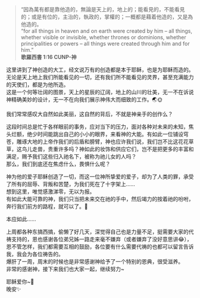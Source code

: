 > “因為萬有都是靠他造的，無論是天上的，地上的；能看見的，不能看見的；或是有位的，主治的，執政的，掌權的；一概都是藉着他造的，又是為他造的。  
“for all things in heaven and on earth were created by him – all things, whether visible or invisible, whether thrones or dominions, whether principalities or powers – all things were created through him and for him.”  
**歌羅西書 1:16 CUNP-神**  

这里讲到了神创造的大工，经文说万有的创造都是本于耶稣，也是为耶稣而造的。无论是天上地上我们所能看见的一切，还有我们所不能看见的灵界，甚至充满能力的天使们，都是为他所造。  
这是一个何等壮阔的图景，天上的星辰的辽阔，地上的山川的壮美，无一不在诉说神精确美妙的设计，无一不在向我们展示神伟大而细致的工作。🌏🌞  

我们常常感叹大自然如此美丽，这自然的背后，不就是神亲手的创作么？  

这段时间总是忙于各样眼前的事务，应对当下的压力，面对各种对未来的未知，焦头烂额，绝少时间能跳出自己的小小的眼界，来看神的大能。有如此一位铺设穹苍，雕琢大地的上帝作我们的后盾和膀臂，神也应许我们说，我们岂不比这花花草草，这鸟儿走兽，贵重许多吗？神如此的妆饰和供应它们，岂不是把更多的丰富和满足，赐予我们这些归入祂名下，被称为祂儿女的人吗？  
那么，我们到底还在焦虑什么，畏惧什么呢？  

神为他的爱子耶稣创造了一切，而这一位神所挚爱的爱子，却为了人类的罪，承受了所有的屈辱、背叛和苦楚，为我们死在了十字架上……  
想到这里，唯觉感激涕零，无以为报。  
有如此大能可靠的神，我们只当把未来交在祂的手中，然后竭力的按着祂的吩咐，奔行我们前方的路程，就可以了。🐾  

本应如此……

上周都各种东搞西搞，偷懒了好几天，深觉得自己也是力量不足，挺需要大家的代祷支持的，恩也感谢各位弟兄姊一路走来毫不嫌弃（或者嫌弃了没好意思讲😂），恩不管怎样，我们都需要互相的鼓励，各位要有什么需要代祷的也都可以留言告诉我，我会为各位祷告的。  
爆肝了一周，周末的时候也是非常感谢神给予了一个特别的恩典，很受滋养。  
非常的感谢神，接下来我们也大家一起，继续努力~  
  
耶稣爱你~💜  
晚安✨